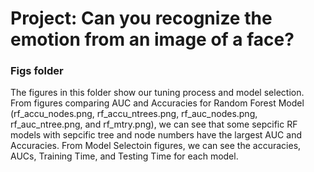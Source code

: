 # Project: Can you recognize the emotion from an image of a face?


### Figs folder

The figures in this folder show our tuning process and model selection. From figures comparing AUC and Accuracies for Random Forest Model (rf_accu_nodes.png, rf_accu_ntrees.png, rf_auc_nodes.png, rf_auc_ntree.png, and rf_mtry.png), we can see that some sepcific RF models with sepcific tree and node numbers have the largest AUC and Accuracies. 
From Model Selectoin figures, we can see the accuracies, AUCs, Training Time, and Testing Time for each model.
